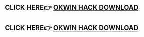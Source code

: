 ## CLICK HERE👉 [OKWIN HACK DOWNLOAD](https://telegram.me/recon_dart_money)
## CLICK HERE👉 [OKWIN HACK DOWNLOAD](https://telegram.me/recon_dart_money)

